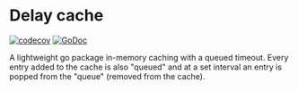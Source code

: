 # Delay cache

[![codecov](https://codecov.io/gh/wlwanpan/delay-cache/branch/master/graph/badge.svg)](https://codecov.io/gh/wlwanpan/delay-cache)
[![GoDoc](https://godoc.org/github.com/wlwanpan/delay-cache?status.svg)](https://godoc.org/github.com/wlwanpan/delay-cache)

A lightweight go package in-memory caching with a queued timeout.
Every entry added to the cache is also "queued" and at a set interval
an entry is popped from the "queue" (removed from the cache).